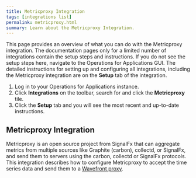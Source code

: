 ```yaml
---
title: Metricproxy Integration
tags: [integrations list]
permalink: metricproxy.html
summary: Learn about the Metricproxy Integration.
---
```


This page provides an overview of what you can do with the Metricproxy integration. The documentation pages only for a limited number of integrations contain the setup steps and instructions. If you do not see the setup steps here, navigate to the Operations for Applications GUI. The detailed instructions for setting up and configuring all integrations, including the Metricproxy integration are on the **Setup** tab of the integration.

1. Log in to your Operations for Applications instance. 
2. Click **Integrations** on the toolbar, search for and click the **Metricproxy** tile. 
3. Click the **Setup** tab and you will see the most recent and up-to-date instructions.

## Metricproxy Integration

Metricproxy is an open source project from SignalFx that can aggregate metrics from multiple sources like Graphite (carbon), collectd, or SignalFx, and send them to servers using the carbon, collectd or SignalFx protocols. This integration describes how to configure Metricproxy to accept the time series data and send them to a [Wavefront proxy](https://docs.wavefront.com/proxies.html).



